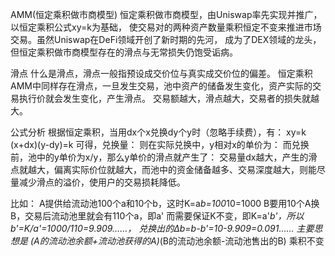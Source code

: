 AMM(恒定乘积做市商模型)
恒定乘积做市商模型，由Uniswap率先实现并推广，以恒定乘积公式xy=k为基础，
使交易对的两种资产数量乘积恒定不变来推进市场交易。虽然Uniswap在DeFi领域开创了新时期的先河，
成为了DEX领域的龙头，但恒定乘积做市商模型存在的滑点与无常损失仍饱受诟病。

滑点
什么是滑点，滑点一般指预设成交价位与真实成交价位的偏差。
恒定乘积AMM中同样存在滑点，一旦发生交易，池中资产的储备发生变化，资产实际的交易执行价就会发生变化，产生滑点。
交易额越大，滑点越大，交易者的损失就越大。


公式分析
根据恒定乘积，当用dx个x兑换dy个y时（忽略手续费），有：
xy=k
(x+dx)(y-dy)=k
可得，兑换量：
则在实际兑换中，y相对x的单价为：
而兑换前，池中的y单价为x/y，那么y单价的滑点就产生了：
交易量dx越大，产生的滑点就越大，偏离实际价位就越大，而池中的资金储备越多、交易深度越大，则能尽量减少滑点的溢价，使用户的交易损耗降低。


比如：
A提供给流动池100个a和10个b，这时K=a*b=100*10=1000
B要用10个A换B，交易后流动池里就会有110个a，即a'
而需要保证K不变，即K=a'*b'，所以b'=K/a'=1000/110=9.909……，
 兑换出的Δb=b-b'=10-9.909=0.091…… 
 主要思想是 (A的流动池余额+流动池获得的A)*(B的流动池余额-流动池售出的B) 乘积不变
